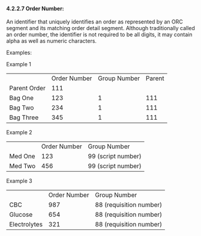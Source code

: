 #### 4.2.2.7 Order Number: 

An identifier that uniquely identifies an order as represented by an ORC segment and its matching order detail segment. Although traditionally called an order number, the identifier is not required to be all digits, it may contain alpha as well as numeric characters.

Examples:

Example 1

|     |     |     |     |
| --- | --- | --- | --- |
|  | Order Number | Group Number | Parent |
| Parent Order | 111 |  |  |
| Bag One | 123 | 1 | 111 |
| Bag Two | 234 | 1 | 111 |
| Bag Three | 345 | 1 | 111 |

Example 2

|     |     |     |
| --- | --- | --- |
|  | Order Number | Group Number |
| Med One | 123 | 99 (script number) |
| Med Two | 456 | 99 (script number) |

Example 3

|     |     |     |
| --- | --- | --- |
|  | Order Number | Group Number |
| CBC | 987 | 88 (requisition number) |
| Glucose | 654 | 88 (requisition number) |
| Electrolytes | 321 | 88 (requisition number) |
